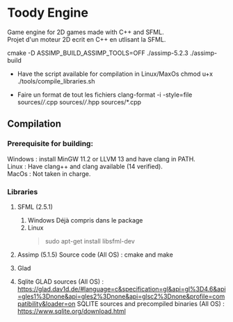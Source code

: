 # Toody Engine

Game engine for 2D games made with C++ and SFML. <br>
Projet d'un moteur 2D ecrit en C++ en utlisant la SFML. <br>

cmake -D ASSIMP_BUILD_ASSIMP_TOOLS=OFF ./assimp-5.2.3 ./assimp-build

- Have the script available for compilation in Linux/MaxOs
chmod u+x ./tools/compile_libraries.sh

- Faire un format de tout les fichiers
clang-format -i -style=file sources/*/*.cpp sources/*/*.hpp sources/*.cpp

## Compilation

### Prerequisite for building:
Windows : install MinGW 11.2 or LLVM 13 and have clang in PATH. <br>
Linux : Have clang++ and clang available (14 verified). <br>
MacOs : Not taken in charge.

### Libraries

1. SFML (2.5.1)
    1. Windows
        Déjà compris dans le package
    2. Linux
        > sudo apt-get install libsfml-dev

2. Assimp (5.1.5)
Source code (All OS) : cmake and make

3. Glad

4. Sqlite
GLAD sources (All OS) : https://glad.dav1d.de/#language=c&specification=gl&api=gl%3D4.6&api=gles1%3Dnone&api=gles2%3Dnone&api=glsc2%3Dnone&profile=compatibility&loader=on
SQLITE sources and precompiled binaries (All OS) : https://www.sqlite.org/download.html

